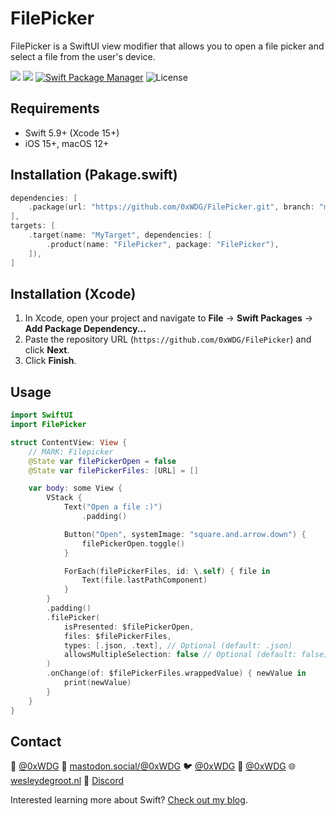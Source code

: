 # FilePicker

FilePicker is a SwiftUI view modifier that allows you to open a file picker and select a file from the user's device.

[![](https://img.shields.io/endpoint?url=https%3A%2F%2Fswiftpackageindex.com%2Fapi%2Fpackages%2F0xWDG%2FFilePicker%2Fbadge%3Ftype%3Dplatforms)](https://swiftpackageindex.com/0xWDG/FilePicker)
[![](https://img.shields.io/endpoint?url=https%3A%2F%2Fswiftpackageindex.com%2Fapi%2Fpackages%2F0xWDG%2FFilePicker%2Fbadge%3Ftype%3Dswift-versions)](https://swiftpackageindex.com/0xWDG/FilePicker)
[![Swift Package Manager](https://img.shields.io/badge/SPM-compatible-brightgreen.svg)](https://swift.org/package-manager)
![License](https://img.shields.io/github/license/0xWDG/FilePicker)

## Requirements

- Swift 5.9+ (Xcode 15+)
- iOS 15+, macOS 12+

## Installation (Pakage.swift)

```swift
dependencies: [
    .package(url: "https://github.com/0xWDG/FilePicker.git", branch: "main"),
],
targets: [
    .target(name: "MyTarget", dependencies: [
        .product(name: "FilePicker", package: "FilePicker"),
    ]),
]
```

## Installation (Xcode)

1. In Xcode, open your project and navigate to **File** → **Swift Packages** → **Add Package Dependency...**
2. Paste the repository URL (`https://github.com/0xWDG/FilePicker`) and click **Next**.
3. Click **Finish**.

## Usage

```swift
import SwiftUI
import FilePicker

struct ContentView: View {
    // MARK: Filepicker
    @State var filePickerOpen = false
    @State var filePickerFiles: [URL] = []

    var body: some View {
        VStack {
            Text("Open a file :)")
                .padding()

            Button("Open", systemImage: "square.and.arrow.down") {
                filePickerOpen.toggle()
            }

            ForEach(filePickerFiles, id: \.self) { file in
                Text(file.lastPathComponent)
            }
        }
        .padding()
        .filePicker(
            isPresented: $filePickerOpen,
            files: $filePickerFiles,
            types: [.json, .text], // Optional (default: .json)
            allowsMultipleSelection: false // Optional (default: false)
        )
        .onChange(of: $filePickerFiles.wrappedValue) { newValue in
            print(newValue)
        }
    }
}
```

## Contact

🦋 [@0xWDG](https://bsky.app/profile/0xWDG.bsky.social)
🐘 [mastodon.social/@0xWDG](https://mastodon.social/@0xWDG)
🐦 [@0xWDG](https://x.com/0xWDG)
🧵 [@0xWDG](https://www.threads.net/@0xWDG)
🌐 [wesleydegroot.nl](https://wesleydegroot.nl)
🤖 [Discord](https://discordapp.com/users/918438083861573692)

Interested learning more about Swift? [Check out my blog](https://wesleydegroot.nl/blog/).
